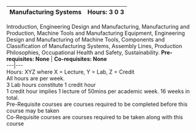 **Manufacturing Systems** | **Hours: 3 0 3**  
---|---  
Introduction, Engineering Design and Manufacturing, Manufacturing and Production, Machine Tools and Manufacturing Equipment, Engineering Design and Manufacturing of Machine Tools, Components and Classification of Manufacturing Systems, Assembly Lines, Production Philosophies, Occupational Health and Safety, Sustainability. 
**Pre-requisites: None** | **Co-requisites: None**  
---|---  
Hours: XYZ where X = Lecture, Y = Lab, Z = Credit  
All hours are per week.  
3 Lab hours constitute 1 credit hour  
1 credit hour implies 1 lecture of 50mins per academic week. 16 weeks in total.  
Pre-Requisite courses are courses required to be completed before this course may be taken  
Co-Requisite courses are courses required to be taken along with this course
